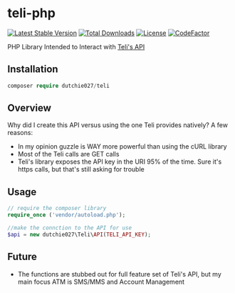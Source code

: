 # teli-php

[![Latest Stable Version](https://poser.pugx.org/dutchie027/teli/v)](//packagist.org/packages/dutchie027/teli)
[![Total Downloads](https://poser.pugx.org/dutchie027/teli/downloads)](//packagist.org/packages/dutchie027/teli)
[![License](https://poser.pugx.org/dutchie027/teli/license)](//packagist.org/packages/dutchie027/teli)
[![CodeFactor](https://www.codefactor.io/repository/github/dutchie027/teli-php/badge)](https://www.codefactor.io/repository/github/dutchie027/teli-php)

PHP Library Intended to Interact with [Teli's API](https://apidocs.teleapi.net/welcome/)

## Installation

```php
composer require dutchie027/teli
```

## Overview

Why did I create this API versus using the one Teli provides natively? A few reasons:

* In my opinion guzzle is WAY more powerful than using the cURL library
* Most of the Teli calls are GET calls
* Teli's library exposes the API key in the URI 95% of the time. Sure it's https calls, but that's still asking for trouble

## Usage

```php
// require the composer library
require_once ('vendor/autoload.php');

//make the connction to the API for use
$api = new dutchie027\Teli\API(TELI_API_KEY);
```

## Future

- The functions are stubbed out for full feature set of Teli's API, but my main focus ATM is SMS/MMS and Account Management

